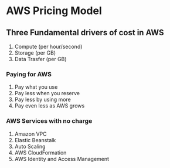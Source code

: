 # AWS Pricing Model

## Three Fundamental drivers of cost in AWS

1. Compute (per hour/second)
2. Storage (per GB)
3. Data Trasfer (per GB)

### Paying for AWS

1. Pay what you use
2. Pay less when you reserve
3. Pay less by using more
4. Pay even less as AWS grows

### AWS Services with no charge

1. Amazon VPC
2. Elastic Beanstalk
3. Auto Scaling
4. AWS CloudFormation
5. AWS Identity and Access Management
